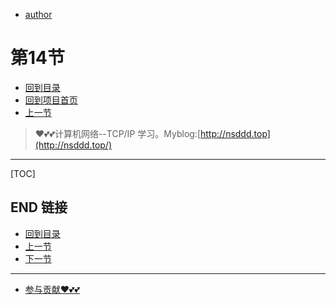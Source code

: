+ [author](https://github.com/3293172751)
# 第14节
+ [回到目录](../README.md)
+ [回到项目首页](../../README.md)
+ [上一节](13.md)
> ❤️💕💕计算机网络--TCP/IP 学习。Myblog:[http://nsddd.top](http://nsddd.top/)
---
[TOC]





## END 链接
+ [回到目录](../README.md)
+ [上一节](13.md)
+ [下一节](15.md)
---
+ [参与贡献❤️💕💕](https://github.com/3293172751/CS_COURSE/blob/master/Git/git-contributor.md)
